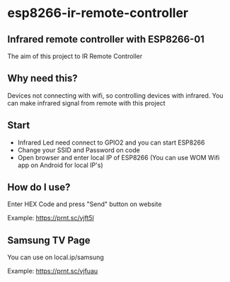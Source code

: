 # esp8266-ir-remote-controller

## Infrared remote controller with ESP8266-01

The aim of this project to IR Remote Controller

## Why need this?

Devices not connecting with wifi, so controlling devices with infrared. You can make infrared signal from remote with this project

## Start

- Infrared Led need connect to GPIO2 and you can start ESP8266
- Change your SSID and Password on code
- Open browser and enter local IP of ESP8266 (You can use WOM Wifi app on Android for local IP's) 

## How do I use?

Enter HEX Code and press "Send" button on website

Example: https://prnt.sc/vjft5l

## Samsung TV Page

You can use on local.ip/samsung

Example: https://prnt.sc/vjfuau

